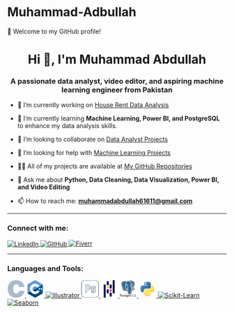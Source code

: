 # Muhammad-Adbullah
👋 Welcome to my GitHub profile!
<h1 align="center">Hi 👋, I'm Muhammad Abdullah</h1>
<h3 align="center">A passionate data analyst, video editor, and aspiring machine learning engineer from Pakistan</h3>

- 🔭 I’m currently working on [House Rent Data Analysis](https://github.com/Abdullah1218-bit/House-Rent-Data-Analysis/tree/main/House%20Rent%20Data%20Analysis)

- 🌱 I’m currently learning **Machine Learning, Power BI, and PostgreSQL** to enhance my data analysis skills.

- 👯 I’m looking to collaborate on [Data Analyst Projects](https://github.com/Abdullah1218-bit/House-Rent-Data-Analysis/tree/main/House%20Rent%20Data%20Analysis)

- 🤝 I’m looking for help with [Machine Learning Projects](https://github.com/Abdullah1218-bit/Machine-Learning-Projects/tree/main/ML%20on%20insurance%20data)

- 👨‍💻 All of my projects are available at [My GitHub Repositories](https://github.com/Abdullah1218-bit?tab=repositories)

- 💬 Ask me about **Python, Data Cleaning, Data Visualization, Power BI, and Video Editing**

- 📫 How to reach me: **muhammadabdullah61611@gmail.com**

---

<h3 align="left">Connect with me:</h3>
<p align="left">
  <a href="https://www.linkedin.com/in/muhammad-abdullah-6ba242371/" target="_blank">
    <img align="center" src="https://raw.githubusercontent.com/rahuldkjain/github-profile-readme-generator/master/src/images/icons/Social/linked-in-alt.svg" alt="LinkedIn" height="30" width="40" />
  </a>
  <a href="https://github.com/Abdullah1218-bit" target="_blank">
    <img align="center" src="https://raw.githubusercontent.com/rahuldkjain/github-profile-readme-generator/master/src/images/icons/Social/github.svg" alt="GitHub" height="30" width="40" />
  </a>
  <a href="https://www.fiverr.com/u_d7b7c0c16cbb/create-data-visualizations-using-python-and-power-bi" target="_blank">
    <img src="https://cdn.worldvectorlogo.com/logos/fiverr-1.svg" alt="Fiverr" height="30" width="60"/>
  </a>
</p>

---

<h3 align="left">Languages and Tools:</h3>
<p align="left">
  <a href="https://www.cprogramming.com/" target="_blank" rel="noreferrer">
    <img src="https://raw.githubusercontent.com/devicons/devicon/master/icons/c/c-original.svg" alt="C" width="40" height="40"/>
  </a>
  <a href="https://www.w3schools.com/cpp/" target="_blank" rel="noreferrer">
    <img src="https://raw.githubusercontent.com/devicons/devicon/master/icons/cplusplus/cplusplus-original.svg" alt="C++" width="40" height="40"/>
  </a>
  <a href="https://www.adobe.com/in/products/illustrator.html" target="_blank" rel="noreferrer">
    <img src="https://www.vectorlogo.zone/logos/adobe_illustrator/adobe_illustrator-icon.svg" alt="Illustrator" width="40" height="40"/>
  </a>
  <a href="https://www.photoshop.com/en" target="_blank" rel="noreferrer">
    <img src="https://raw.githubusercontent.com/devicons/devicon/master/icons/photoshop/photoshop-line.svg" alt="Photoshop" width="40" height="40"/>
  </a>
  <a href="https://pandas.pydata.org/" target="_blank" rel="noreferrer">
    <img src="https://raw.githubusercontent.com/devicons/devicon/master/icons/pandas/pandas-original.svg" alt="Pandas" width="40" height="40"/>
  </a>
  <a href="https://www.postgresql.org" target="_blank" rel="noreferrer">
    <img src="https://raw.githubusercontent.com/devicons/devicon/master/icons/postgresql/postgresql-original-wordmark.svg" alt="PostgreSQL" width="40" height="40"/>
  </a>
  <a href="https://www.python.org" target="_blank" rel="noreferrer">
    <img src="https://raw.githubusercontent.com/devicons/devicon/master/icons/python/python-original.svg" alt="Python" width="40" height="40"/>
  </a>
  <a href="https://scikit-learn.org/" target="_blank" rel="noreferrer">
    <img src="https://upload.wikimedia.org/wikipedia/commons/0/05/Scikit_learn_logo_small.svg" alt="Scikit-Learn" width="40" height="40"/>
  </a>
  <a href="https://seaborn.pydata.org/" target="_blank" rel="noreferrer">
    <img src="https://seaborn.pydata.org/_images/logo-mark-lightbg.svg" alt="Seaborn" width="40" height="40"/>
  </a>
</p>
